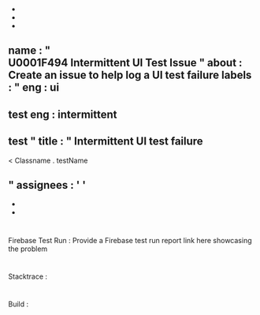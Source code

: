 -
-
-
name
:
"
\
U0001F494
Intermittent
UI
Test
Issue
"
about
:
Create
an
issue
to
help
log
a
UI
test
failure
labels
:
"
eng
:
ui
-
test
eng
:
intermittent
-
test
"
title
:
"
Intermittent
UI
test
failure
-
<
Classname
.
testName
>
"
assignees
:
'
'
-
-
-
#
#
#
Firebase
Test
Run
:
Provide
a
Firebase
test
run
report
link
here
showcasing
the
problem
#
#
#
Stacktrace
:
#
#
#
Build
:
